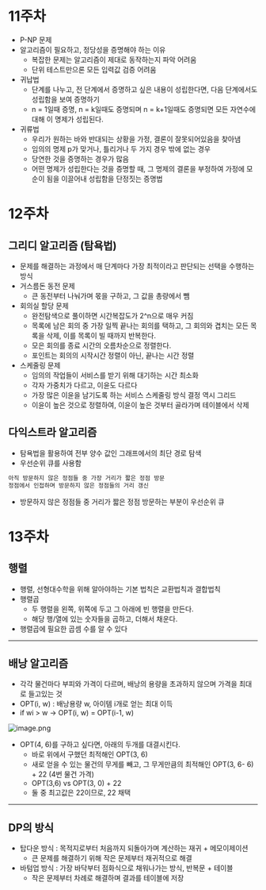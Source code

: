 # 11주차

- P-NP 문제
- 알고리즘이 필요하고, 정당성을 증명해야 하는 이유
    - 복잡한 문제는 알고리즘이 제대로 동작하는지 파악 어려움
    - 단위 테스트만으론 모든 입력값 검증 어려움
- 귀납법
    - 단계를 나누고, 전 단계에서 증명하고 싶은 내용이 성립한다면, 다음 단계에서도 성립함을 보여 증명하기
    - n = 1일때 증명, n = k일때도 증명되며 n = k+1일때도 증명되면 모든 자연수에 대해 이 명제가 성립된다.
- 귀류법
    - 우리가 원하는 바와 반대되는 상황을 가정, 결론이 잘못되어있음을 찾아냄
    - 임의의 명제 p가 맞거나, 틀리거나 두 가지 경우 밖에 없는 경우
    - 당연한 것을 증명하는 경우가 많음
    - 어떤 명제가 성립한다는 것을 증명할 때, 그 명제의 결론을 부정하여 가정에 모순이 됨을 이끌어내 성립함을 단정짓는 증명법

# 12주차

## 그리디 알고리즘 (탐욕법)

- 문제를 해결하는 과정에서 매 단계마다 가장 최적이라고 판단되는 선택을 수행하는 방식
- 거스름돈 동전 문제
    - 큰 동전부터 나눠가며 몫을 구하고, 그 값을 총량에서 뺌
- 회의실 할당 문제
    - 완전탐색으로 풀이하면 시간복잡도가 2^n으로 매우 커짐
    - 목록에 남은 회의 중 가장 일찍 끝나는 회의를 택하고, 그 회의와 겹치는 모든 목록을 삭제, 이를 목록이 빌 때까지 반복한다.
    - 모은 회의를 종료 시간의 오름차순으로 정렬한다.
    - 포인트는 회의의 시작시간 정렬이 아닌, 끝나는 시간 정렬
- 스케줄링 문제
    - 임의의 작업들이 서비스를 받기  위해 대기하는 시간 최소화
    - 각자 가중치가 다르고, 이윤도 다르다
    - 가장 많은 이윤을 남기도록 하는 서비스 스케줄링 방식 결정 역시 그리드
    - 이윤이 높은 것으로 정렬하여, 이윤이 높은 것부터 골라가며 테이블에서 삭제

## 다익스트라 알고리즘

- 탐욕법을 활용하여 전부 양수 값인 그래프에서의 최단 경로 탐색
- 우선순위 큐를 사용함

```jsx
아직 방문하지 않은 정점들 중 가장 거리가 짧은 정점 방문
정점에서 인접하며 방문하지 않은 정점들의 거리 갱신
```

- 방문하지 않은 정점들 중 거리가 짧은 정점 방문하는 부분이 우선순위 큐

# 13주차

## 행렬

- 행렬, 선형대수학을 위해 알아야하는 기본 법칙은 교환법칙과 결합법칙
- 행렬곱
    - 두 행렬을 왼쪽, 위쪽에 두고 그 아래에 빈 행렬을 만든다.
    - 해당 행/열에 있는 숫자들을 곱하고, 더해서 채운다.
- 행렬곱에 필요한 곱셈 수를 알 수 있다

---

## 배낭 알고리즘

- 각각 물건마다 부피와 가격이 다르며, 배낭의 용량을 초과하지 않으며 가격을 최대로 들고있는 것
- OPT(i, w) : 배낭용량 w, 아이템 i개로 얻는 최대 이득
- if wi > w → OPT(i, w) = OPT(i-1, w)

![image.png](https://prod-files-secure.s3.us-west-2.amazonaws.com/c774ef96-3ce2-4a6d-9606-5cca39ae2044/6b165fa4-21bd-42ec-8f14-05a1d5a12c78/image.png)

- OPT(4, 6)를 구하고 싶다면, 아래의 두개를 대결시킨다.
    - 바로 위에서 구했던 최적해인 OPT(3, 6)
    - 새로 얻을 수 있는 물건의 무게를 빼고, 그 무게만큼의 최적해인 OPT(3, 6- 6) + 22 (4번 물건 가격)
    - OPT(3,6) vs OPT(3, 0) + 22
    - 둘 중 최고값은 22이므로, 22 채택

---

## DP의 방식

- 탑다운 방식 : 목적지로부터 처음까지 되돌아가며 계산하는 재귀 + 메모이제이션
    - 큰 문제를 해결하기 위해 작은 문제부터 재귀적으로 해결
- 바텀업 방식 : 가장 바닥부터 점화식으로 채워나가는 방식, 반복문 + 테이블
    - 작은 문제부터 차례로 해결하며 결과를 테이블에 저장